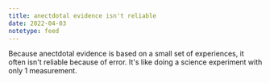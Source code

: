 ```yaml
---
title: anectdotal evidence isn't reliable
date: 2022-04-03
notetype: feed
---
```

Because anectdotal evidence is based on a small set of experiences, it often isn't reliable because of error. It's like doing a science experiment with only 1 measurement.